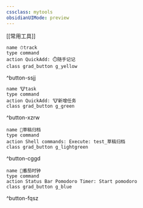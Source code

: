 ```yaml
---
cssclass: mytools
obsidianUIMode: preview
---
```

<!--此页面存放原始按钮-->[[常用工具]]

```button
name ⏱track
type command
action QuickAdd: ⏱️随手记记
class grad_button g_yellow
```
^button-ssjj

```button
name 🐮task
type command
action QuickAdd: 🐮新增任务
class grad_button g_green
```
^button-xzrw

```button
name 📒草稿归档
type command
action Shell commands: Execute: test_草稿归档
class grad_button g_lightgreen
```
^button-cggd

```button
name 🍅番茄时钟
type command
action Status Bar Pomodoro Timer: Start pomodoro 
class grad_button g_blue
```
^button-fqsz